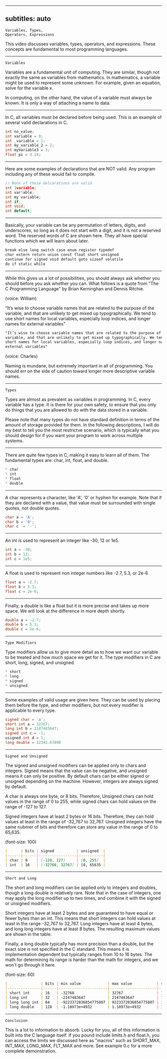 -------------------------------------------------------------------------------
subtitles: auto
-------------------------------------------------------------------------------
```
Variables, Types,
Operators, Expressions
```

This video discusses variables, types, operators, and expressions.  These
concepts are fundamental to most programming languages.

-------------------------------------------------------------------------------
```
Variables
```

Variables are a fundamental unit of computing.  They are similar, though not
exactly the same as variables from mathematics.  In mathematics, a variable
might be used to represent some unknown.  For example, given an equation, solve
for the variable x.

In computing, on the other hand, the value of a variable
must always be known.  It is only a way of attaching a name to data.

-------------------------------------------------------------------------------
In C, all variables must be declared before being used.  This is an example of
several valid declarations in C.

```c
int no_value;
int variable = 0;
int _variable = 1;
int my_variable_2 = 2;
int myVariable3 = 3;
float pi = 3.14;
```

-------------------------------------------------------------------------------
Here are some examples of declarations that are NOT valid.  Any program
including any of these would fail to compile.

```c
// None of these delcarations are valid
int 1variable;
int var!able;
int my variable;
int if;
int void;
int default;
```

-------------------------------------------------------------------------------
Basically, your variable can be any permutation of letters, digits, and
underscores, so long as it does not start with a digit, and it is not a
reserved word.  The reserved words of C are shown here.  They all have
special functions which we will learn about later.

```md
break else long switch case enum register typedef
char extern return union const float short unsigned
continue for signed void default goto sizeof volatile 
do if static while
```

-------------------------------------------------------------------------------
While this gives us a lot of possibilities, you should always ask whether you
should before you ask whether you can.  What follows is a quote from "The C
Programming Language" by Brian Kerninghan and Dennis Ritchie.

(voice: William)

"It’s wise to choose variable names that are related to the purpose of the
variable, and that are unlikely to get mixed up typographically. We tend to use
short names for local variables, especially loop indices, and longer names for
external variables"

```md
"It’s wise to choose variable names that are related to the purpose of the
variable, and that are unlikely to get mixed up typographically. We tend to use
short names for local variables, especially loop indices, and longer names for
external variables"
```

(voice: Charles)

Naming is mundane, but extremely important in all of programming.  You should
err on the side of caution toward longer more descriptive variable names.

-------------------------------------------------------------------------------
```
Types
```

Types are almost as prevalent as variables in programming.  In C, every
variable has a type.  It is there for your own safety, to ensure that you only
do things that you are allowed to do with the data stored in a variable.

Please note that many types do not have standard definition in terms of the
amount of storage provided for them.  In the following descriptions, I will do
my best to tell you the most restrictve scenario, which is typically what you
should design for if you want your program to work across multiple systems.

-------------------------------------------------------------------------------
There are quite few types in C, making it easy to learn all of them.  The
fundamental types are: char, int, float, and double.

```md
* char
* int
* float
* double
```

-------------------------------------------------------------------------------
A char represents a character, like 'A', '0' or hyphen for example.  Note that
if they are declared with a value, that value must be surrounded with single
quotes, not double quotes.

```c
char a = 'A';
char b = '0';
char c  = '-';
```

-------------------------------------------------------------------------------
An int is used to represent an integer like -30, 12 or 1e5.

```c
int a = -30;
int b = 12;
int c = 1e5;
```

-------------------------------------------------------------------------------
A float is used to represent non integer numbers like -2.7, 5.3, or 2e-6

```c
float a = -2.7;
float b = 5.3;
float c = 2e-6;
```

-------------------------------------------------------------------------------
Finally, a double is like a float but it is more precise and takes up more
space.  We will look at the difference in more depth shortly.

```c
double a = -2.7;
double b = 5.3;
double c = 2e-6;
```

-------------------------------------------------------------------------------
```
Type Modifiers
```

Type modifiers allow us to give more detail as to how we want our variable
to be treated and how much space we get for it.  The type modifiers in C
are short, long, signed, and unsigned.  

```md
* short
* long
* signed
* unsigned
```

-------------------------------------------------------------------------------
Some examples of valid usage are given here.  They can be used by placing them
before the type, and other modifiers, but not every modifier is applicable to
every type.

```c
signed char = 'a';
short int a = 32767;
long int b = 2147483647;
signed int c = -1;
usigned int d = 1;
long double = 12345.67890
```
-------------------------------------------------------------------------------
```
Signed and Unsigned
```
The signed and unsigned modifiers can be applied only to chars and integers.
Signed means that the value can be negative, and unsigned means it can only be
positive.  By default chars can be either signed or unsigned depending on the
machine.  However, integers are always signed by default.

A char is always one byte, or 8 bits.  Therefore, Unsigned chars can hold
values in the range of 0 to 255, while signed chars can hold values on the
range of -127 to 127.

Signed integers have at least 2 bytes or 16 bits.  Therefore, they can hold
values at least in the range of -32,767 to 32,767.  Unsigned integers have the
same nubmer of bits and therefore can store any value in the range of 0 to
65,635.

(font-size: 100)

```md
|      | bits | signed          | unsigned  |
|------|------|-----------------|-----------|
| char | 8    | [-128, 127]     | [0, 255]  |
| int  | 16   | [-32768, 32767] | [0, 65635 |
```
-------------------------------------------------------------------------------
```
Short and Long
```
The short and long modifiers can be applied only to integers and doubles,
though a long double is relatively rare.  Note that in the case of integers,
one may apply the long modifier up to two times, and combine it with the signed
or unsigned modifiers.

Short integers have at least 2 bytes and are guaranteed to have equal or fewer
bytes than an int.  This means that short integers can hold values at least in
the range -32,767 to 32,767.  Long integers have at least 4 bytes, and long
long integers have at least 8 bytes.  The resulting maximum values are shown
in the table.

Finally, a long double typically has more precision than a double, but the
exact size is not specified in the C standard.  This means it is implementation
dependent but typically ranges from 10 to 16 bytes.  The math for determining
its range is harder than the math for integers, and we won't go through it
here.

(font-size: 60)

```md
|               | bits | min value            | max value           | smallest difference |
|---------------|------|----------------------|---------------------|---------------------|
| short int     | 16   | -32768               | 32767               | 1                   |
| long int      | 32   | -2147483647          | 2147483647          | 1                   |
| long long int | 64   | -9223372036854775807 | 9223372036854775807 | 1                   |
| long double   | 128  | -1.18973e+4932       | 1.18973e+4932       | 1.0842e-19          |
```
-------------------------------------------------------------------------------
```
Conclusion
```
This is a lot to information to absorb.  Lucky for you, all of this information
is built into the C language itself.  If you pound include limits.h and
float.h, you can access the limits we discussed here as "macros" such as
SHORT_MAX, INT_MAX, LONG_MAX, FLT_MAX and more.  See example 0.c for a more
complete demonstration.
